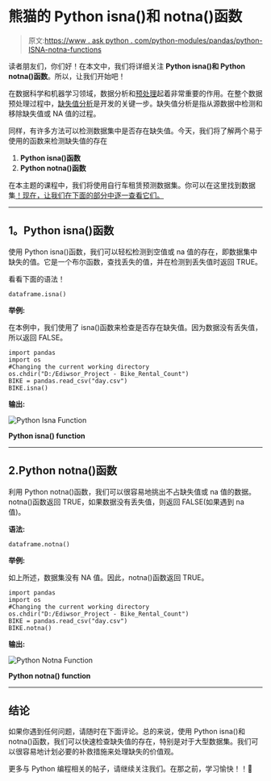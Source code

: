 # 熊猫的 Python isna()和 notna()函数

> 原文:[https://www . ask python . com/python-modules/pandas/python-ISNA-notna-functions](https://www.askpython.com/python-modules/pandas/python-isna-notna-functions)

读者朋友们，你们好！在本文中，我们将详细关注 **Python isna()和 Python notna()函数**。所以，让我们开始吧！

在数据科学和机器学习领域，数据分析和[预处理](https://www.askpython.com/python/examples/standardize-data-in-python)起着非常重要的作用。在整个数据预处理过程中，[缺失值分析](https://www.askpython.com/python/examples/python-data-cleaning-numpy-pandas)是开发的关键一步。缺失值分析是指从源数据中检测和移除缺失值或 NA 值的过程。

同样，有许多方法可以检测数据集中是否存在缺失值。今天，我们将了解两个易于使用的函数来检测缺失值的存在

1.  **Python isna()函数**
2.  **Python notna()函数**

在本主题的课程中，我们将使用自行车租赁预测数据集。你可以在这里找到数据集[！现在，让我们在下面的部分中逐一查看它们。](https://github.com/Safa1615/BIKE-RENTAL-COUNT/blob/master/day.csv)

* * *

## 1。Python isna()函数

使用 Python isna()函数，我们可以轻松检测到空值或 na 值的存在，即数据集中缺失的值。它是一个布尔函数，查找丢失的值，并在检测到丢失值时返回 TRUE。

看看下面的语法！

```
dataframe.isna()

```

**举例:**

在本例中，我们使用了 isna()函数来检查是否存在缺失值。因为数据没有丢失值，所以返回 FALSE。

```
import pandas
import os
#Changing the current working directory
os.chdir("D:/Ediwsor_Project - Bike_Rental_Count")
BIKE = pandas.read_csv("day.csv")
BIKE.isna()

```

**输出:**

![Python Isna Function](../Images/3f752c3a9f0a092020eea2cf572edea9.png)

**Python isna() function**

* * *

## 2.Python notna()函数

利用 Python notna()函数，我们可以很容易地挑出不占缺失值或 na 值的数据。notna()函数返回 TRUE，如果数据没有丢失值，则返回 FALSE(如果遇到 na 值)。

**语法:**

```
dataframe.notna()

```

**举例:**

如上所述，数据集没有 NA 值。因此，notna()函数返回 TRUE。

```
import pandas
import os
#Changing the current working directory
os.chdir("D:/Ediwsor_Project - Bike_Rental_Count")
BIKE = pandas.read_csv("day.csv")
BIKE.notna()

```

**输出:**

![Python Notna Function](../Images/77a672122e348cb2487adf32e7d859f2.png)

**Python notna() function**

* * *

## 结论

如果你遇到任何问题，请随时在下面评论。总的来说，使用 Python isna()和 notna()函数，我们可以快速检查缺失值的存在，特别是对于大型数据集。我们可以很容易地计划必要的补救措施来处理缺失的价值观。

更多与 Python 编程相关的帖子，请继续关注我们。在那之前，学习愉快！！🙂